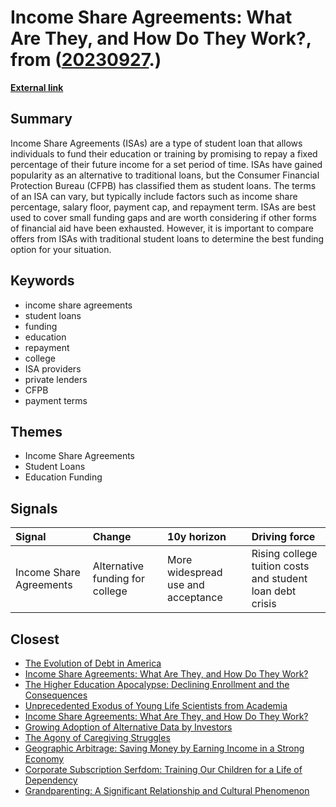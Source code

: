 # __Income Share Agreements: What Are They, and How Do They Work?__, from ([20230927](https://kghosh.substack.com/p/20230927).)

__[External link](https://www.nerdwallet.com/article/loans/student-loans/income-share-agreements-what-students-should-know-before-borrowing)__



## Summary

Income Share Agreements (ISAs) are a type of student loan that allows individuals to fund their education or training by promising to repay a fixed percentage of their future income for a set period of time. ISAs have gained popularity as an alternative to traditional loans, but the Consumer Financial Protection Bureau (CFPB) has classified them as student loans. The terms of an ISA can vary, but typically include factors such as income share percentage, salary floor, payment cap, and repayment term. ISAs are best used to cover small funding gaps and are worth considering if other forms of financial aid have been exhausted. However, it is important to compare offers from ISAs with traditional student loans to determine the best funding option for your situation.

## Keywords

* income share agreements
* student loans
* funding
* education
* repayment
* college
* ISA providers
* private lenders
* CFPB
* payment terms

## Themes

* Income Share Agreements
* Student Loans
* Education Funding

## Signals

| Signal                  | Change                          | 10y horizon                        | Driving force                                             |
|:------------------------|:--------------------------------|:-----------------------------------|:----------------------------------------------------------|
| Income Share Agreements | Alternative funding for college | More widespread use and acceptance | Rising college tuition costs and student loan debt crisis |

## Closest

* [The Evolution of Debt in America](1bada151ef608ff10c639ec228c01f3e)
* [Income Share Agreements: What Are They, and How Do They Work?](55a637edca1735b67e34f2d11c012a86)
* [The Higher Education Apocalypse: Declining Enrollment and the Consequences](d64c4666be4d84f147f57055b74daa32)
* [Unprecedented Exodus of Young Life Scientists from Academia](7054e5d956a73f1ccb060d1d8fe80151)
* [Income Share Agreements: What Are They, and How Do They Work?](55a637edca1735b67e34f2d11c012a86)
* [Growing Adoption of Alternative Data by Investors](6df05418720b20b7f2cec0056111cae6)
* [The Agony of Caregiving Struggles](6fd7033b884ae982dac41bad4396abb5)
* [Geographic Arbitrage: Saving Money by Earning Income in a Strong Economy](1bebd9c22d66a412bc9dc0ff5b4b562e)
* [Corporate Subscription Serfdom: Training Our Children for a Life of Dependency](6bccf38c9e97c992a3f5861fc6297380)
* [Grandparenting: A Significant Relationship and Cultural Phenomenon](8444e32337e03b8551ad11ed5ecd2e74)
